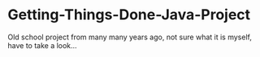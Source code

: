 # Getting-Things-Done-Java-Project
Old school project from many many years ago, not sure what it is myself, have to take a look...
